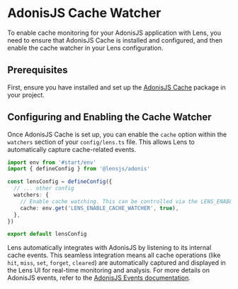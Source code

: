 # AdonisJS Cache Watcher

To enable cache monitoring for your AdonisJS application with Lens, you need to ensure that AdonisJS Cache is installed and configured, and then enable the cache watcher in your Lens configuration.

## Prerequisites

First, ensure you have installed and set up the [AdonisJS Cache](https://docs.adonisjs.com/guides/digging-deeper/cache#installation) package in your project.

## Configuring and Enabling the Cache Watcher

Once AdonisJS Cache is set up, you can enable the `cache` option within the `watchers` section of your `config/lens.ts` file. This allows Lens to automatically capture cache-related events.

```ts
import env from '#start/env'
import { defineConfig } from '@lensjs/adonis'

const lensConfig = defineConfig({
  // ... other config
  watchers: {
    // Enable cache watching. This can be controlled via the LENS_ENABLE_CACHE_WATCHER environment variable.
    cache: env.get('LENS_ENABLE_CACHE_WATCHER', true), 
  },
})

export default lensConfig
```

Lens automatically integrates with AdonisJS by listening to its internal cache events. This seamless integration means all cache operations (like `hit`, `miss`, `set`, `forget`, `cleared`) are automatically captured and displayed in the Lens UI for real-time monitoring and analysis. For more details on AdonisJS events, refer to the [AdonisJS Events documentation](https://docs.adonisjs.com/guides/references/events#cachedeleted).